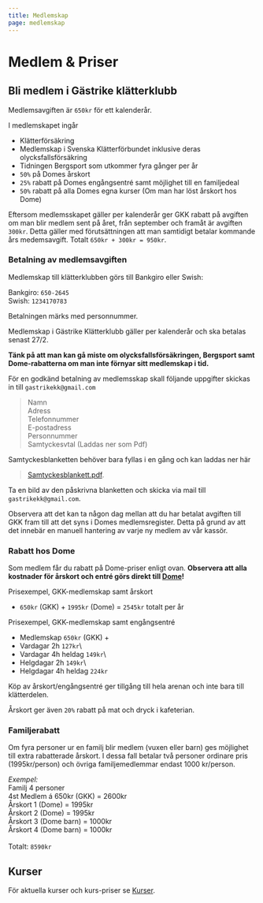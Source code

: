 ```yaml
---
title: Medlemskap
page: medlemskap
---
```


# Medlem & Priser

## Bli medlem i Gästrike klätterklubb

Medlemsavgiften är `650kr` för ett kalenderår.

I medlemskapet ingår
- Klätterförsäkring
- Medlemskap i Svenska Klätterförbundet inklusive deras olycksfallsförsäkring
- Tidningen Bergsport som utkommer fyra gånger per år
- `50%` på Domes årskort
- `25%` rabatt på Domes engångsentré samt möjlighet till en familjedeal
- `50%` rabatt på alla Domes egna kurser (Om man har löst årskort hos Dome)

Eftersom medlemsskapet gäller per kalenderår ger GKK rabatt på avgiften om man blir medlem sent på året, från september och framåt är avgiften `300kr`. Detta gäller med förutsättningen att man samtidigt betalar kommande års medemsavgift. Totalt `650kr + 300kr = 950kr`.

### Betalning av medlemsavgiften

Medlemskap till klätterklubben görs till Bankgiro eller Swish:

Bankgiro: `650-2645`\
Swish: `1234170783`

Betalningen märks med personnummer.

Medlemskap i Gästrike Klätterklubb gäller per kalenderår och ska betalas senast 27/2.

**Tänk på att man kan gå miste om olycksfallsförsäkringen, Bergsport samt Dome-rabatterna om man inte förnyar sitt medlemskap i tid.**

För en godkänd betalning av medlemsskap skall följande uppgifter skickas in till `gastrikekk@gmail.com`

> Namn \
Adress\
Telefonnummer\
E-postadress\
Personnummer\
Samtyckesvtal (Laddas ner som Pdf)

Samtyckesblanketten behöver bara fyllas i en gång och kan laddas ner här
> <a href="/assets/files/styrdokument/Samtyckesblankett.pdf" target="_blank">Samtyckesblankett.pdf</a>.

Ta en bild av den påskrivna blanketten och skicka via mail till `gastrikekk@gmail.com`.

Observera att det kan ta någon dag mellan att du har betalat avgiften till GKK fram till att det syns i Domes medlemsregister. Detta på grund av att det innebär en manuell hantering av varje ny medlem av vår kassör.

### Rabatt hos Dome

Som medlem får du rabatt på Dome-priser enligt ovan. **Observera att alla kostnader för årskort och entré görs direkt till <a href="https://www.thedome.se/" target="_blank">Dome</a>!**

Prisexempel, GKK-medlemskap samt årskort
- `650kr` (GKK) + `1995kr` (Dome) = `2545kr` totalt per år

Prisexempel, GKK-medlemskap samt engångsentré
- Medlemskap `650kr` (GKK) +
- Vardagar 2h `127kr`\
- Vardagar 4h heldag `149kr`\
- Helgdagar 2h `149kr`\
- Helgdagar 4h heldag `224kr`

Köp av årskort/engångsentré ger tillgång till hela arenan och inte bara till klätterdelen.

Årskort ger även `20%` rabatt på mat och dryck i kafeterian.

### Familjerabatt

Om fyra personer ur en familj blir medlem (vuxen eller barn) ges möjlighet till extra rabatterade årskort.
I dessa fall betalar två personer ordinare pris (1995kr/person) och övriga familjemedlemmar endast 1000 kr/person.

*Exempel:* \
Familj 4 personer\
4st Medlem á 650kr (GKK) = 2600kr\
Årskort 1 (Dome) = 1995kr \
Årskort 2 (Dome) = 1995kr \
Årskort 3 (Dome barn) = 1000kr\
Årskort 4 (Dome barn) = 1000kr\
\
Totalt: `8590kr`


## Kurser

För aktuella kurser och kurs-priser se [Kurser](./kurser).
